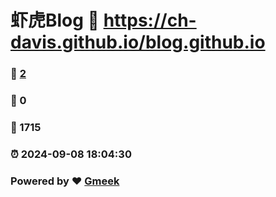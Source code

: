 # 虾虎Blog :link: https://ch-davis.github.io/blog.github.io 
### :page_facing_up: [2](https://ch-davis.github.io/blog.github.io/tag.html) 
### :speech_balloon: 0 
### :hibiscus: 1715 
### :alarm_clock: 2024-09-08 18:04:30 
### Powered by :heart: [Gmeek](https://github.com/Meekdai/Gmeek)
